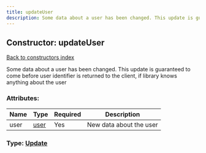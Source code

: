 ```yaml
---
title: updateUser
description: Some data about a user has been changed. This update is guaranteed to come before user identifier is returned to the client, if library knows anything about the user
---
```

## Constructor: updateUser  
[Back to constructors index](index.md)



Some data about a user has been changed. This update is guaranteed to come before user identifier is returned to the client, if library knows anything about the user

### Attributes:

| Name     |    Type       | Required | Description |
|----------|---------------|----------|-------------|
|user|[user](../types/user.md) | Yes|New data about the user|



### Type: [Update](../types/Update.md)


